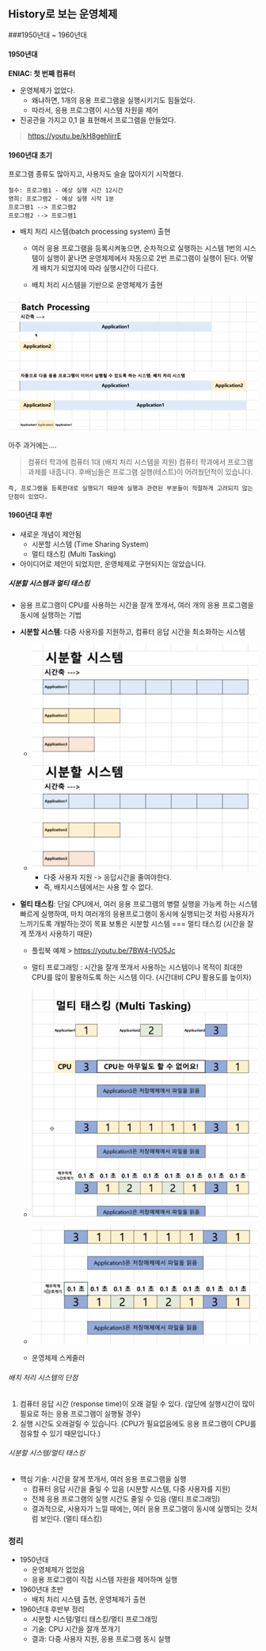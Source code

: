 ## History로 보는 운영체제

###1950년대 ~ 1960년대

#### 1950년대
**ENIAC: 첫 번째 컴퓨터**
* 운영체제가 없었다. 
    * 왜냐하면, 1개의 응용 프로그램을 실행시키기도 힘들었다.
    * 따라서, 응용 프로그램이 시스템 자원을 제어
* 진공관을 가지고 0,1 을 표현해서 프로그램을 만들었다.
  
> https://youtu.be/kH8gehlirrE

#### 1960년대 초기
프로그램 종류도 많아지고, 사용자도 슬슬 많아지기 시작했다.

~~~
철수: 프로그램1 ‑ 예상 실행 시간 12시간
영희: 프로그램2 ‑ 예상 실행 시작 1분
프로그램1 ‑‑> 프로그램2
프로그램2 ‑‑> 프로그램1
~~~

* 배치 처리 시스템(batch processing system) 출현
    * 여러 응용 프로그램을 등록시켜놓으면, 순차적으로 실행하는 시스템
        1번의 시스템이 실행이 꿑나면 운영체제에서 자동으로 2번 프로그램이 실행이 된다.
        어떻게 배치가 되었지에 따라 실행시간이 다르다.

    * 배치 처리 시스템을 기반으로 운영체제가 출현

![batch processing](img/4-1.png)

아주 과거에는....
> 컴퓨터 학과에 컴퓨터 1대 (배치 처리 시스템을 지원)
    컴퓨터 학과에서 프로그램 과제를 내줍니다. 후배님들은 프로그램 실행(테스트)이 어려웠던적이 있습니다.

    즉, 프로그램을 등록한대로 실행되기 때문에 실행과 관련된 부분들이 적절하게 고려되지 않는 단점이 있었다.

#### 1960년대 후반
* 새로운 개념이 제안됨
    * 시분할 시스템 (Time Sharing System)
    * 멀티 태스킹 (Multi Tasking)
* 아이디어로 제안이 되었지만, 운영체제로 구현되지는 않았습니다.

##### 시분할 시스템과 멀티 태스킹
* 응용 프로그램이 CPU를 사용하는 시간을 잘개 쪼개서, 여러 개의 응용 프로그램을 동시에 실행하는 기법
* **시분할 시스템**: 다중 사용자를 지원하고, 컴퓨터 응답 시간을 최소화하는 시스템
    * ![시분할 시스템](img/5-1.png)
    * ![시분할 시스템](img/5-1.png)
        * 다중 사용자 지원 -> 응답시간을 줄여야한다.
        * 즉, 배치시스템에서는 사용 할 수 없다.
  
* **멀티 태스킹**: 단일 CPU에서, 여러 응용 프로그램의 병렬 실행을 가능케 하는 시스템
    빠르게 실행하여, 마치 여러개의 응용프로그램이 동시에 실행되는것 처럼 사용자가 느끼기도록 개발하는것이 목표
    보통은 시분할 시스템 === 멀티 태스킹 (시간을 잘게 쪼개서 사용하기 때문)
    * 플립북 예제 > https://youtu.be/7BW4-IVO5Jc

    * 멀티 프로그래밍 : 시간을 잘개 쪼개서 사용하는 시스템이나 목적이 최대한 CPU를 많이 활용하도록 하는 시스템 이다. (시간대비 CPU 활용도를 높이자)
  
    * ![시분할 시스템](img/6-1.png)
    * ![시분할 시스템](img/6-2.png)
    * 운영체제 스케줄러


###### 배치 처리 시스템의 단점
1. 컴퓨터 응답 시간 (response time)이 오래 걸릴 수 있다. (앞단에 실행시간이 많이 필요로 하는 응용 프로그램이 실행될 경우)
2. 실행 시간도 오래걸릴 수 있습니다. (CPU가 필요없음에도 응용 프로그램이 CPU를 점유할 수 있기 때문입니다.)

###### 시분할 시스템/멀티 태스킹
* 핵심 기술: 시간을 잘게 쪼개서, 여러 응용 프로그램을 실행
    * 컴퓨터 응답 시간을 줄일 수 있음 (시분할 시스템, 다중 사용자를 지원)
    * 전체 응용 프로그램의 실행 시간도 줄일 수 있음 (멀티 프로그래밍)
    * 결과적으로, 사용자가 느낄 때에는, 여러 응용 프로그램이 동시에 실행되는 것처럼 보인다. (멀티 태스킹)

### 정리
* 1950년대
    * 운영체제가 없었음
    * 응용 프로그램이 직접 시스템 자원을 제어하며 실행
* 1960년대 초반
    * 배치 처리 시스템 출현, 운영체제가 출현
* 1960년대 후반부 정리
    * 시분할 시스템/멀티 태스킹/멀티 프로그래밍
    * 기술: CPU 시간을 잘개 쪼개기
    * 결과: 다중 사용자 지원, 응용 프로그램 동시 실행